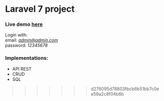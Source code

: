 # Laravel 7 project

<h3>Live demo <a href="https://survey-web-app-laravel.herokuapp.com">here</a></h3>

Login with: <br>
  email: <i>admin@admin.com</i><br> 
  password: <i>12345678</i>

<h3>Implementations:</h3>

- API REST
- CRUD
- SQL
>>>>>>> d276095d78803fbcb6b51bb7c0ee59a2c8f04b6b
